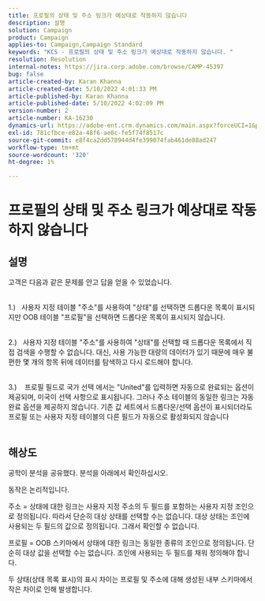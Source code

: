 ```yaml
---
title: 프로필의 상태 및 주소 링크가 예상대로 작동하지 않습니다
description: 설명
solution: Campaign
product: Campaign
applies-to: Campaign,Campaign Standard
keywords: "KCS - 프로필의 상태 및 주소 링크가 예상대로 작동하지 않습니다. "
resolution: Resolution
internal-notes: https://jira.corp.adobe.com/browse/CAMP-45397
bug: false
article-created-by: Karan Khanna
article-created-date: 5/10/2022 4:01:33 PM
article-published-by: Karan Khanna
article-published-date: 5/10/2022 4:02:09 PM
version-number: 2
article-number: KA-16230
dynamics-url: https://adobe-ent.crm.dynamics.com/main.aspx?forceUCI=1&pagetype=entityrecord&etn=knowledgearticle&id=9e133b72-7ad0-ec11-a7b5-00224809c556
exl-id: 781cfbce-e82a-48f6-ae0c-fe5f74f8517c
source-git-commit: e8f4ca2dd578944d4fe399074fab461de88ad247
workflow-type: tm+mt
source-wordcount: '320'
ht-degree: 1%

---
```


# 프로필의 상태 및 주소 링크가 예상대로 작동하지 않습니다

## 설명

고객은 다음과 같은 문제를 안고 답을 얻을 수 있었습니다.

<br>1.)   사용자 지정 테이블 &quot;주소&quot;를 사용하여 &quot;상태&quot;를 선택하면 드롭다운 목록이 표시되지만 OOB 테이블 &quot;프로필&quot;을 선택하면 드롭다운 목록이 표시되지 않습니다.

<br>2.)   사용자 지정 테이블 &quot;주소&quot;를 사용하여 &quot;상태&quot;를 선택할 때 드롭다운 목록에서 직접 검색을 수행할 수 없습니다. 대신, 사용 가능한 대량의 데이터가 있기 때문에 매우 불편한 몇 개의 항목 뒤에 데이터를 탐색하고 다시 로드해야 합니다.

<br>3.)    프로필 필드로 국가 선택 에서는 &quot;United&quot;를 입력하면 자동으로 완료되는 옵션이 제공되며, 미국이 선택 사항으로 표시됩니다. 그러나 주소 테이블의 동일한 링크는 자동 완료 옵션을 제공하지 않습니다. 기존 값 세트에서 드롭다운/선택 옵션이 표시되더라도 프로필 또는 사용자 지정 테이블의 다른 필드가 자동으로 활성화되지 않습니다<br><br>

## 해상도


공학이 분석을 공유했다. 분석을 아래에서 확인하십시오.

동작은 논리적입니다.

주소 = 상태에 대한 링크는 사용자 지정 주소의 두 필드를 포함하는 사용자 지정 조인으로 정의됩니다.
따라서 단순히 대상 상태를 선택할 수는 없습니다.
대상 상태는 조인에 사용되는 두 필드의 값으로 정의됩니다. 그래서 확인할 수 없습니다.

프로필 = OOB 스키마에서 상태에 대한 링크는 동일한 종류의 조인으로 정의됩니다.
단순히 대상 값을 선택할 수는 없습니다. 조인에 사용되는 두 필드를 채워 정의해야 합니다.

두 상태(상태 목록 표시)의 표시 차이는 프로필 및 주소에 대해 생성된 내부 스키마에서 작은 차이로 인해 발생합니다.
